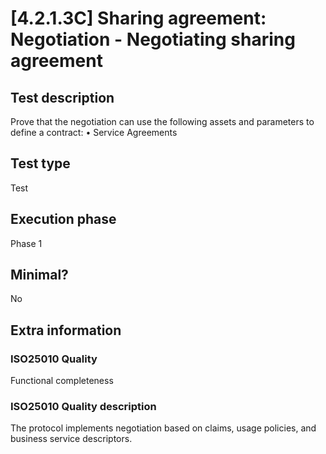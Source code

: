 
# [4.2.1.3C] Sharing agreement: Negotiation - Negotiating sharing agreement
 
## Test description
Prove that the negotiation can use the following assets and parameters to define a contract:
•	Service Agreements
 
## Test type
Test
 
## Execution phase
Phase 1
 
## Minimal?
No
 
## Extra information
### ISO25010 Quality
Functional completeness
### ISO25010 Quality description
The protocol implements negotiation based on claims, usage policies, and business service descriptors.
    